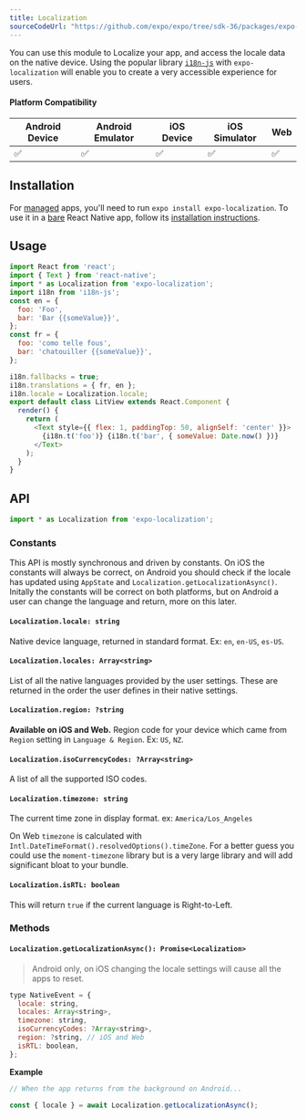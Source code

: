 ```yaml
---
title: Localization
sourceCodeUrl: "https://github.com/expo/expo/tree/sdk-36/packages/expo-localization"
---
```


You can use this module to Localize your app, and access the locale data on the native device.
Using the popular library [`i18n-js`](https://github.com/fnando/i18n-js) with `expo-localization` will enable you to create a very accessible experience for users.

#### Platform Compatibility

| Android Device | Android Emulator | iOS Device | iOS Simulator |  Web  |
| ------ | ---------- | ------ | ------ | ------ |
| ✅     |  ✅     | ✅     | ✅     | ✅    |

## Installation

For [managed](../../introduction/managed-vs-bare/#managed-workflow) apps, you'll need to run `expo install expo-localization`. To use it in a [bare](../../introduction/managed-vs-bare/#bare-workflow) React Native app, follow its [installation instructions](https://github.com/expo/expo/tree/master/packages/expo-localization).

## Usage

```javascript
import React from 'react';
import { Text } from 'react-native';
import * as Localization from 'expo-localization';
import i18n from 'i18n-js';
const en = {
  foo: 'Foo',
  bar: 'Bar {{someValue}}',
};
const fr = {
  foo: 'como telle fous',
  bar: 'chatouiller {{someValue}}',
};

i18n.fallbacks = true;
i18n.translations = { fr, en };
i18n.locale = Localization.locale;
export default class LitView extends React.Component {
  render() {
    return (
      <Text style={{ flex: 1, paddingTop: 50, alignSelf: 'center' }}>
        {i18n.t('foo')} {i18n.t('bar', { someValue: Date.now() })}
      </Text>
    );
  }
}
```

## API

```js
import * as Localization from 'expo-localization';
```

### Constants

This API is mostly synchronous and driven by constants. On iOS the constants will always be correct, on Android you should check if the locale has updated using `AppState` and `Localization.getLocalizationAsync()`. Initally the constants will be correct on both platforms, but on Android a user can change the language and return, more on this later.

#### `Localization.locale: string`

Native device language, returned in standard format. Ex: `en`, `en-US`, `es-US`.

#### `Localization.locales: Array<string>`

List of all the native languages provided by the user settings. These are returned in the order the user defines in their native settings.

#### `Localization.region: ?string`

**Available on iOS and Web.**  Region code for your device which came from `Region` setting in `Language & Region`. Ex: `US`, `NZ`.

#### `Localization.isoCurrencyCodes: ?Array<string>`

A list of all the supported ISO codes.

#### `Localization.timezone: string`

The current time zone in display format. ex: `America/Los_Angeles`

On Web `timezone` is calculated with `Intl.DateTimeFormat().resolvedOptions().timeZone`. For a better guess you could use the `moment-timezone` library but is a very large library and will add significant bloat to your bundle.

#### `Localization.isRTL: boolean`

This will return `true` if the current language is Right-to-Left.

### Methods

#### `Localization.getLocalizationAsync(): Promise<Localization>`

> Android only, on iOS changing the locale settings will cause all the apps to reset.

```js
type NativeEvent = {
  locale: string,
  locales: Array<string>,
  timezone: string,
  isoCurrencyCodes: ?Array<string>,
  region: ?string, // iOS and Web
  isRTL: boolean,
};
```

**Example**

```js
// When the app returns from the background on Android...

const { locale } = await Localization.getLocalizationAsync();
```
